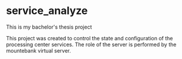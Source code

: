 # service_analyze

This is my bachelor's thesis project

This project was created to control the state and configuration of the processing center services. 
The role of the server is performed by the mountebank virtual server.
